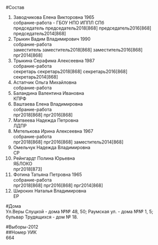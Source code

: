 #Состав  
1. Заводчикова Елена Викторовна 1965  
    собрание-работа - ГБОУ НПО ИППЛ СПб  
    председатель председатель2018[868] председатель2016[868] председатель2014[868]  
2. Трыкин Вадим Владимирович 1990  
    собрание-работа  
    заместитель заместитель2018[868] заместитель2016[868] прг2014[868]  
3. Трыкина Серафима Алексеевна 1987  
    собрание-работа  
    секретарь секретарь2018[868] секретарь2016[868] секретарь2014[868]  
4. Астапчик Ольга Михайловна  
    собрание-работа  
5. Баландина Валентина Ивановна  
    КПРФ  
6. Ваштаева Елена Владимировна  
    собрание-работа  
    прг2018[868] прг2016[868]  
7. Матвеева Надежда Петровна  
    ЛДПР  
8. Метелькова Ирина Алексеевна 1967  
    собрание-работа  
    прг2018[868] прг2016[868] заместитель2014[868]  
9. Омельчук Надежда Владимировна  
    СР  
10. Рейнгардт Полина Юрьевна  
    ЯБЛОКО  
    прг2018[873]  
11. Фотина Татьяна Петровна 1965  
    собрание-работа  
    прг2018[868] прг2016[868] прг2014[868]  
12. Широких Наталья Владимировна  
    ЕР  
  
#Дома  
Ул.Веры Слуцкой - дома №№ 48, 50; Раумская ул. - дома №№ 1, 5; бульвар Трудящихся - дом № 18.  
  
#Выборы-2012  
##Номер УИК  
664  
